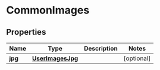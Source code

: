 

# CommonImages


## Properties

| Name | Type | Description | Notes |
|------------ | ------------- | ------------- | -------------|
|**jpg** | [**UserImagesJpg**](UserImagesJpg.md) |  |  [optional] |



